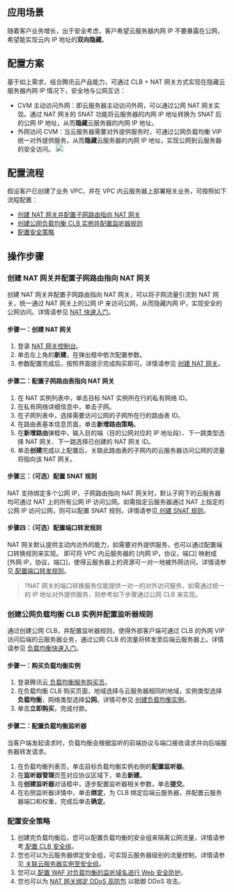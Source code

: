 ## 应用场景
随着客户业务增长，出于安全考虑，客户希望云服务器内网 IP 不要暴露在公网，希望能实现云内 IP 地址的**双向隐藏**。

## 配置方案
基于如上需求，结合腾讯云产品能力，可通过 CLB + NAT 网关方式实现在隐藏云服务器内网 IP 情况下，安全地与公网互访：
+ CVM 主动访问外网：即云服务器主动访问外网，可以通过公网 NAT 网关实现。通过 NAT 网关的 SNAT 功能将云服务器的内网 IP 地址转换为 SNAT 后的公网 IP 地址，从而**隐藏**云服务器的内网 IP 地址。
+ 外网访问 CVM：当云服务器需要对外提供服务时，可通过公网负载均衡 VIP 统一对外提供服务，从而**隐藏**云服务器的内网 IP 地址，实现公网到云服务器的安全访问。
![](https://qcloudimg.tencent-cloud.cn/raw/f5a724d63c8fe50f5d47fd64daf17330.png)

## 配置流程
假设客户已创建了业务 VPC，并在 VPC 内云服务器上部署相关业务，可按照如下流程配置：
<dx-steps>
- [创建 NAT 网关并配置子网路由指向 NAT 网关](step1)
- [创建公网负载均衡 CLB 实例并配置监听器规则](step2)
- [配置安全策略](step3)
</dx-steps>

## 操作步骤
### 创建 NAT 网关并配置子网路由指向 NAT 网关[](id:step1)
创建 NAT 网关并配置子网路由指向 NAT 网关，可以将子网流量引流到 NAT 网关，统一通过 NAT 网关上的公网 IP 来访问公网，从而隐藏内网 IP，实现安全的公网访问。详情请参见 [NAT 快速入门](https://cloud.tencent.com/document/product/552/18186)。

#### 步骤一：创建 NAT 网关
1. 登录 [NAT 网关控制台](https://console.cloud.tencent.com/vpc/nat?rid=1)。
2. 单击左上角的**新建**，在弹出框中依次配置参数。
3. 参数配置完成后，按照界面提示完成购买即可。详情请参见 [创建 NAT 网关](https://cloud.tencent.com/document/product/552/83056)。

#### 步骤二：配置子网路由表指向 NAT 网关
1. 在 NAT 实例列表中，单击目标 NAT 实例所在行的私有网络 ID。
2. 在私有网络详细信息中，单击子网。
3. 在子网列表中，选择需要访问公网的子网所在行的路由表 ID。
4. 在路由表基本信息页面，单击**新增路由策略**。
5. 在**新增路由**弹框中，输入目的端（目的公网对应的 IP 地址段）、下一跳类型选择 NAT 网关、下一跳选择已创建的 NAT 网关 ID。
6. 单击**创建**完成以上配置后，关联此路由表的子网内的云服务器访问公网的流量将指向该 NAT 网关。

#### 步骤三：（可选）配置 SNAT 规则
NAT 支持绑定多个公网 IP，子网路由指向 NAT 网关时，默认子网下的云服务器均可通过 NAT 上的所有公网 IP 访问公网。如需指定云服务器通过 NAT 上指定的公网 IP 访问公网，则可以配置 SNAT 规则，详情请参见[ 创建 SNAT 规则](https://cloud.tencent.com/document/product/552/52323#.E5.88.9B.E5.BB.BA-snat-.E8.A7.84.E5.88.99.3Ca-id.3D.22cjgz.22.3E.3C.2Fa.3E)。

#### 步骤四：（可选）配置端口转发规则
NAT 网关默认提供主动内访外的能力，如需要对外提供服务，也可以通过配置端口转换规则来实现。
即可将 VPC 内云服务器的 [内网 IP，协议，端口] 映射成 [外网 IP，协议，端口]，使得云服务器上的资源可一对一地被外网访问，详情请参见[ 配置端口转发规则](https://cloud.tencent.com/document/product/552/18176)。
>?NAT 网关的端口转换服务仅能提供一对一的对外访问服务，如需通过统一的 IP 地址对外提供服务，则参考如下步骤通过公网 CLB 来实现。
>

### 创建公网负载均衡 CLB 实例并配置监听器规则[](id:step2)
通过创建公网 CLB，并配置监听器规则，使得外部客户端可通过 CLB 的外网 VIP 访问后端的云服务器业务，通过公网 CLB 的流量将转发至后端云服务器上。详情请参见 [负载均衡快速入门](https://cloud.tencent.com/document/product/214/8975)。

#### 步骤一：购买负载均衡实例
1. 登录腾讯云[ 负载均衡服务购买页](https://buy.cloud.tencent.com/clb)。
2. 在负载均衡 CLB 购买页面，地域选择与云服务器相同的地域，实例类型选择**负载均衡**，网络类型选择**公网**。详情可参见 [创建负载均衡实例](https://cloud.tencent.com/document/product/214/6149)。
3. 单击**立即购买**，完成付款。

#### 步骤二：配置负载均衡监听器
当客户端发起请求时，负载均衡会根据监听的前端协议与端口接收请求并向后端服务器转发请求。
1. 在负载均衡列表页，单击目标负载均衡实例右侧的**配置监听器**。
2. 在**监听器管理**页签对应协议区域下，单击**新建**。
3. 在**创建监听器**对话框中，逐步配置监听器相关参数，单击**提交**。
4. 在右侧监听器详情中，单击**绑定**，为 CLB 绑定后端云服务器，并配置云服务器端口和权重，完成后单击**确定**。

### 配置安全策略[](id:step3)
1. 创建完负载均衡后，您可以配置负载均衡的安全组来隔离公网流量，详情请参考[ 配置 CLB 安全组](https://cloud.tencent.com/document/product/214/14733#.E6.AD.A5.E9.AA.A4.E4.BA.8C.EF.BC.9A.E9.85.8D.E7.BD.AE-clb-.E5.AE.89.E5.85.A8.E7.BB.84)。
2. 您也可以为云服务器绑定安全组，可实现云服务器级别的流量控制，详情请参见[ 关联云服务器实例至安全组](https://cloud.tencent.com/document/product/215/39791)。
3. 您可以[ 配置 WAF 对负载均衡的监听域名进行 Web 安全防护](https://cloud.tencent.com/document/product/214/49031)。
4. 您也可以为 [NAT 网关绑定 DDoS 高防包](https://cloud.tencent.com/document/product/552/18185) 以抵御 DDoS 攻击。
